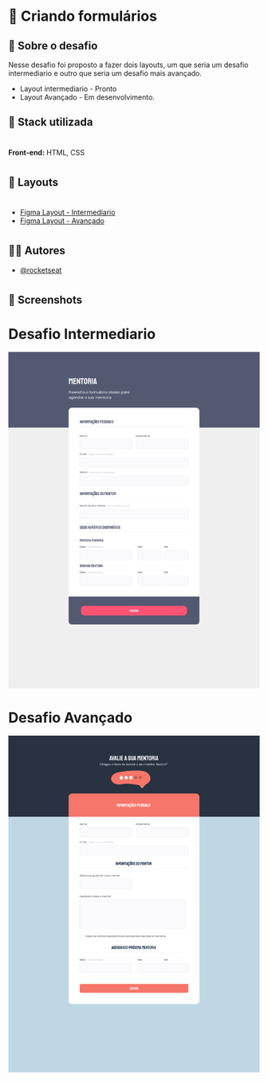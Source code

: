 # 🚀 Criando formulários

## 🎯 Sobre o desafio

Nesse desafio foi proposto a fazer dois layouts, um que seria um desafio intermediario e outro que seria um desafio mais avançado.

- Layout intermediario - Pronto
- Layout Avançado - Em desenvolvimento.

## 📝 Stack utilizada

#

**Front-end:** HTML, CSS

#

## 🎨 Layouts

#

- [Figma Layout - Intermediario](<https://www.figma.com/file/gsRjaJVDY9Cv0fCmxnDzjZ/Stage-03---Formul%C3%A1rio-intermedi%C3%A1rio-(Copy)>)
- [Figma Layout - Avançado](<https://www.figma.com/file/Tz48jG7G8O656B4NwJNNNU/Stage-03---Formul%C3%A1rio-avan%C3%A7ado-(Copy)>)

#

## 🧑‍💻 Autores

- [@rocketseat](https://www.instagram.com/rocketseat/)

#

## 🤳 Screenshots

#

# Desafio Intermediario

![Layout Intermediario](./images/desafiointer.png)

#

# Desafio Avançado

![Layout Avançado](./images/desafioavan.png)
